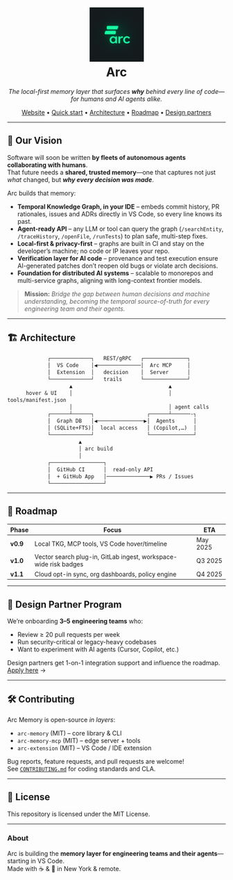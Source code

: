 <h1 align="center">
  <img src="arc_logo.png" width="125" alt="Arc logo"/><br>
  Arc
</h1>
<p align="center">
  <em>The local-first memory layer that surfaces <strong>why</strong> behind every line of code—<br>
  for humans and AI agents alike.</em>
</p>
<p align="center">
  <a href="https://www.arc.computer">Website</a> •
  <a href="#-quick-start">Quick start</a> •
  <a href="#-architecture">Architecture</a> •
  <a href="#-roadmap">Roadmap</a> •
  <a href="#-design-partner-program">Design partners</a>
</p>

---

## 🚀 Our Vision

Software will soon be written **by fleets of autonomous agents collaborating with humans**.  
That future needs a **shared, trusted memory**—one that captures not just _what_ changed, but **_why every decision was made_**.

Arc builds that memory:

* **Temporal Knowledge Graph, in your IDE** – embeds commit history, PR rationales, issues and ADRs directly in VS Code, so every line knows its past.  
* **Agent-ready API** – any LLM or tool can query the graph (`/searchEntity`, `/traceHistory`, `/openFile`, `/runTests`) to plan safe, multi-step fixes.  
* **Local-first & privacy-first** – graphs are built in CI and stay on the developer’s machine; no code or IP leaves your repo.  
* **Verification layer for AI code** – provenance and test execution ensure AI-generated patches don’t reopen old bugs or violate arch decisions.  
* **Foundation for distributed AI systems** – scalable to monorepos and multi-service graphs, aligning with long-context frontier models.

> **Mission:** *Bridge the gap between human decisions and machine understanding, becoming the temporal source-of-truth for every engineering team and their agents.*

---

## 🏗️ Architecture

```text
             ┌─────────────┐   REST/gRPC   ┌──────────────┐
             │  VS Code    │◀──────────────│  Arc MCP     │
             │  Extension  │   decision    │  Server      │
             └─────────────┘   trails      └──────────────┘
                    ▲                               ▲
      hover & UI    │                               │ tools/manifest.json
                    │                               │ agent calls
             ┌──────┴──────┐                 ┌──────┴──────-┐
             │  Graph DB   │◀───────────────▶│  Agents      │
             │ (SQLite+FTS)│  local access   │ (Copilot,…)  │
             └─────────────┘                 └──────────────┘
                       ▲
                       │ arc build
                       │
             ┌─────────────────┐
             │  GitHub CI      │  read-only API
             │  + GitHub App   │──────────────▶ PRs / Issues
             └─────────────────┘
```

---

## 🔭 Roadmap

| Phase | Focus | ETA |
|-------|-------|-----|
| **v0.9** | Local TKG, MCP tools, VS Code hover/timeline | May 2025 |
| **v1.0** | Vector search plug-in, GitLab ingest, workspace-wide risk badges | Q3 2025 |
| **v1.1** | Cloud opt-in sync, org dashboards, policy engine | Q4 2025 |

---

## 🤝 Design Partner Program

We’re onboarding **3–5 engineering teams** who:

* Review ≥ 20 pull requests per week  
* Run security-critical or legacy-heavy codebases  
* Want to experiment with AI agents (Cursor, Copilot, etc.)

Design partners get 1-on-1 integration support and influence the roadmap.  
[Apply here](mailto:jarrod@arc.computer) →

---

## 🛠  Contributing

Arc Memory is open-source _in layers_:

* `arc-memory` (MIT) – core library & CLI 
* `arc-memory-mcp` (MIT) – edge server + tools  
* `arc-extension` (MIT) – VS Code / IDE extension

Bug reports, feature requests, and pull requests are welcome!  
See [`CONTRIBUTING.md`](./CONTRIBUTING.md) for coding standards and CLA.

---

## 📝 License

This repository is licensed under the MIT License.

---

### About

Arc is building the **memory layer for engineering teams and their agents**—starting in VS Code.  
Made with ☕ & 🧠 in New York & remote.

```

